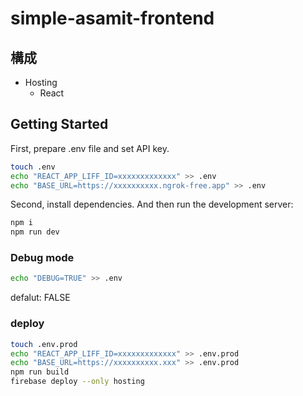 # simple-asamit-frontend

## 構成
- Hosting
    - React

## Getting Started
First, prepare .env file and set API key.
```sh
touch .env
echo "REACT_APP_LIFF_ID=xxxxxxxxxxxxx" >> .env
echo "BASE_URL=https://xxxxxxxxxx.ngrok-free.app" >> .env
```
Second, install dependencies.
And then run the development server:
```sh
npm i
npm run dev
```
### Debug mode
```sh
echo "DEBUG=TRUE" >> .env
```
defalut: FALSE
### deploy
```sh
touch .env.prod
echo "REACT_APP_LIFF_ID=xxxxxxxxxxxxx" >> .env.prod
echo "BASE_URL=https://xxxxxxxxxx.xxx" >> .env.prod
npm run build
firebase deploy --only hosting
```
